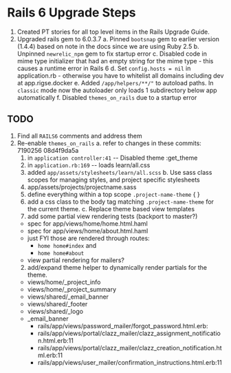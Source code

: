 # Rails 6 Upgrade Steps

1. Created PT stories for all top level items in the Rails Upgrade Guide.
2. Upgraded rails gem to 6.0.3.7
  a. Pinned `bootsnap` gem to earlier version (1.4.4) based on note in the docs since we are using Ruby 2.5
  b. Unpinned `newrelic_npm` gem to fix startup error
  c. Disabled code in mime type initializer that had an empty string for the mime type - this causes a runtime error in Rails 6
  d. Set `config.hosts = nil` in application.rb - otherwise you have to whitelist all domains including dev at app.rigse.docker
  e. Added `/app/helpers/**/"` to autoload paths.  In `classic` mode now the autoloader only loads 1 subdirectory below app automatically
  f. Disabled `themes_on_rails` due to a startup error


## TODO

1. Find all `RAILS6` comments and address them
2. Re-enable `themes_on_rails`
  a. refer to changes in these commits: 7190256 08d4f9da5a
    1. in `application controller:41` -- Disabled theme :get_theme
    2. in `application.rb:169`  -- loads learn/all.css
    3. added `app/assets/stylesheets/learn/all.scss`
  b. Use sass class scopes for managing styles, and project specific stylesheets
    1. app/assets/projects/projectname.sass
    2. define everything within a top scope `.project-name-theme` { }
    3. add a css class to the body tag matching `.project-name-theme` for the
    current theme.
  c. Replace theme based view templates
    1. add some partial view rendering tests (backport to master?)
      - spec for app/views/home/home.html.haml
      - spec for app/views/home/about.html.haml
      - just FYI those are rendered through routes:
        - `home home#index` and
        - `home home#about`
      - view partial rendering for mailers?
    2. add/expand theme helper to dynamically render partials for the theme.
      - views/home/_project_info
      - views/home/_project_summary
      - views/shared/_email_banner
      - views/shared/_footer
      - views/shared/_logo
      - _email_banner
        - rails/app/views/password_mailer/forgot_password.html.erb:
        - rails/app/views/portal/clazz_mailer/clazz_assignment_notification.html.erb:11
        - rails/app/views/portal/clazz_mailer/clazz_creation_notification.html.erb:11
        - rails/app/views/user_mailer/confirmation_instructions.html.erb:11
